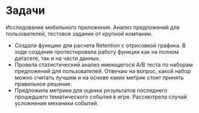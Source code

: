 # Задачи
Исследование мобильного приложения. Анализ предложений для пользователей, тестовое задание от крупной компании.
- Создала функцию для расчета Retention с отрисовкой графика. В ходе создания протестировала работу функции как на полном датасете, так и на части  данных.
- Провела статистический анализ имеющегоcя A/B теста по наборам предложений для пользователей. Отвечаю на вопрос, какой набор можно считать лучшим и на основе каких метрик стоит принять правильное решение.
- Предложила метрики для оценки результатов последнего прошедшего тематического события в игре. Рассмотрела случай усложнения механики событий.

